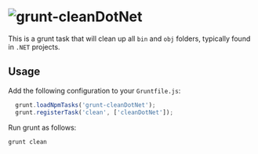 # ![grunt-cleanDotNet](https://cloud.githubusercontent.com/assets/544444/5529848/4e596082-8a19-11e4-9521-dbdeb9cd1749.png)

This is a grunt task that will clean up all `bin` and `obj` folders, typically found in `.NET` projects.

## Usage

Add the following configuration to your `Gruntfile.js`:

```js
  grunt.loadNpmTasks('grunt-cleanDotNet');
  grunt.registerTask('clean', ['cleanDotNet']);
```

Run grunt as follows:

```
grunt clean
```
